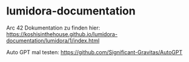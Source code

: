 # lumidora-documentation
Arc 42 Dokumentation zu finden hier: https://koshisinthehouse.github.io/lumidora-documentation/lumidora/1/index.html




Auto GPT mal testen: https://github.com/Significant-Gravitas/AutoGPT
